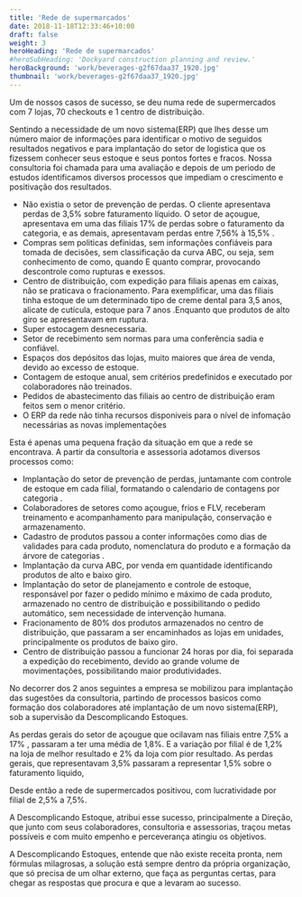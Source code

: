 ```yaml
---
title: 'Rede de supermarcados'
date: 2018-11-18T12:33:46+10:00
draft: false
weight: 3
heroHeading: 'Rede de supermarcados'
#heroSubHeading: 'Dockyard construction planning and review.'
heroBackground: 'work/beverages-g2f67daa37_1920.jpg'
thumbnail: 'work/beverages-g2f67daa37_1920.jpg'
---
```


Um de nossos casos de sucesso, se deu numa rede de supermercados com 7 lojas,
70 checkouts e 1 centro de distribuição.

Sentindo a necessidade de um novo sistema(ERP) que lhes desse  um número maior
de informações  para identificar o motivo de seguidos  resultados  negativos e
para implantação do setor de logistica que os fizessem conhecer seus estoque e
seus pontos fortes e fracos. Nossa consultoria foi chamada  para uma avaliação
e depois de um periodo de estudos identificamos diversos processos que impediam
o crescimento e positivação dos resultados.

-  Não existia o setor de prevenção de perdas.  O cliente apresentava perdas de
3,5% sobre faturamento líquido. O setor de açougue, apresentava em uma das filiais
17% de perdas sobre o faturamento da categoria, e as demais, apresentavam perdas entre
7,56% à 15,5% .
-  Compras sem politicas definidas, sem informações confiáveis para tomada de
decisões, sem classificação da curva ABC, ou seja, sem conhecimento de como,
quando E quanto comprar, provocando descontrole como rupturas e exessos.
-  Centro de distribuição, com expedição para filiais  apenas em caixas, não
se praticava o fracionamento. Para exemplificar, uma das filiais tinha estoque
de um determinado tipo de  creme dental para 3,5 anos, alicate de cutícula, estoque
para 7 anos .Enquanto que produtos de alto giro se apresentavam em ruptura.
-  Super estocagem desnecessaria.
-  Setor de recebimento sem normas para uma conferência sadia e confiável.
-  Espaços dos depósitos das lojas, muito maiores que área de venda, devido ao excesso de estoque.
-  Contagem de estoque anual, sem critérios predefinidos e executado por colaboradores
não treinados.
-  Pedidos de abastecimento das filiais ao centro de distribuição eram feitos sem
o menor critério.
-  O ERP da rede não tinha recursos disponiveis para o nível de infomação
necessárias as novas implementações

Esta é apenas uma pequena fração da situação  em que a rede se encontrava.
A partir da consultoria e assessoria adotamos diversos processos como:

-  Implantação do setor de prevenção de perdas, juntamante com controle de
estoque em cada filial, formatando o calendario de contagens por categoria .
-  Colaboradores de setores como açougue, frios e FLV, receberam treinamento
e acompanhamento  para manipulação, conservação e armazenamento.
-  Cadastro de produtos passou a conter informações como dias de validades para
cada produto,  nomenclatura do produto e a formação da árvore de categorias .
-  Implantação da curva ABC, por venda em quantidade identificando produtos de alto e baixo giro.
-  Implantação do setor de planejamento e controle de estoque, responsável
por fazer o pedido mínimo e máximo de cada produto, armazenado no centro de
distribuição e possibilitando o pedido automático, sem necessidade de intervenção humana.
-  Fracionamento de 80% dos produtos armazenados no centro de distribuição,
que passaram a ser encaminhados as lojas em unidades, principalmente os produtos de baixo giro.
-  Centro de distribuição passou a funcionar 24 horas por dia, foi separada a
expedição do recebimento, devido ao grande volume de movimentações, possibilitando maior produtividades.

No decorrer dos 2 anos seguintes a empresa  se mobilizou para implantação das
sugestões  da consultoria, partindo  de processos basicos como formação dos
colaboradores até implantação de um novo sistema(ERP), sob a supervisão da Descomplicando Estoques.

As perdas  gerais do setor de açougue  que ocilavam nas filiais entre 7,5% a 17% ,
passaram a ter uma média de 1,8%. E a variação por filial é de 1,2% na loja de
melhor resultado e 2% da loja com pior resultado.
As perdas gerais, que  representavam 3,5% passaram a representar 1,5% sobre o faturamento liquido,

Desde então a rede de supermercados positivou, com  lucratividade por filial de 2,5% a 7,5%.

A Descomplicando Estoque, atribui esse sucesso, principalmente a Direção,
que junto com  seus colaboradores, consultoria e assessorias, traçou metas
possíveis e com muito empenho e perceverança atingiu os objetivos.

A Descomplicando Estoques, entende que não existe receita pronta, nem  fórmulas
milagrosas, a solução está  sempre dentro da própria organização, que só precisa
de um olhar externo, que faça as perguntas certas, para chegar as respostas
que procura e que  a levaram ao sucesso.
